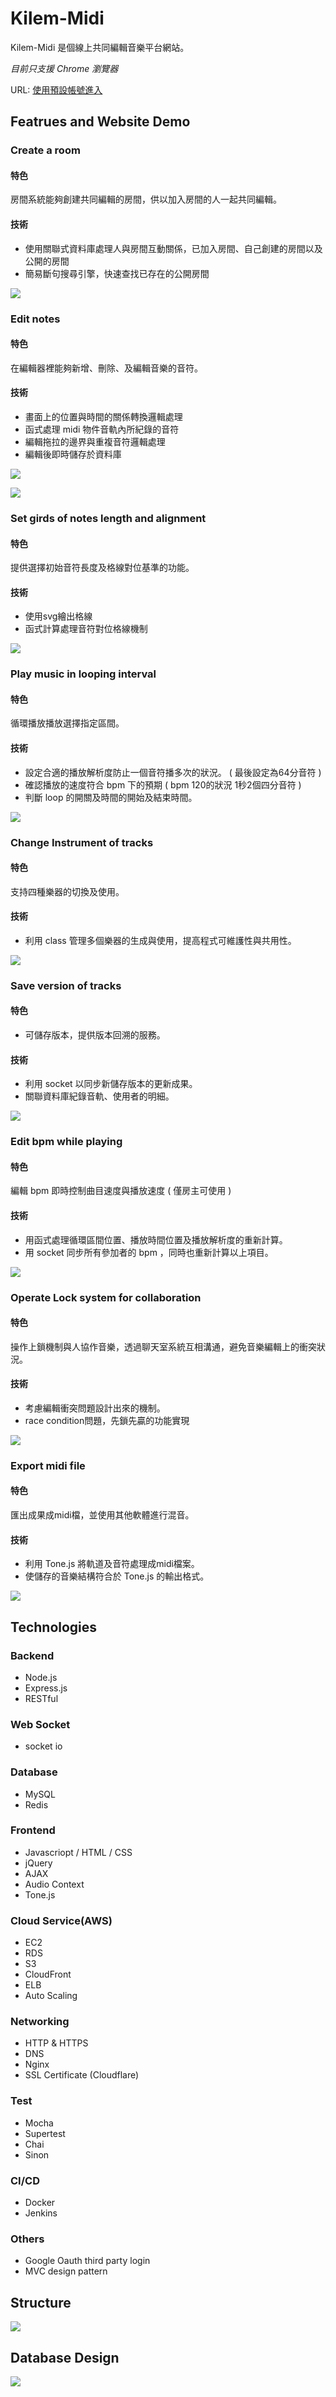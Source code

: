# Kilem-Midi

Kilem-Midi 是個線上共同編輯音樂平台網站。

*目前只支援 Chrome 瀏覽器*

URL: [使用預設帳號進入](https://midi.kilem.site?test=kilem)



## Featrues and Website Demo

### Create a room

#### 特色

房間系統能夠創建共同編輯的房間，供以加入房間的人一起共同編輯。

#### 技術

* 使用關聯式資料庫處理人與房間互動關係，已加入房間、自己創建的房間以及公開的房間
* 簡易斷句搜尋引擎，快速查找已存在的公開房間

![](https://i.imgur.com/cqBuhs4.gif)

### Edit notes

#### 特色

在編輯器裡能夠新增、刪除、及編輯音樂的音符。

#### 技術
* 畫面上的位置與時間的關係轉換邏輯處理
* 函式處理 midi 物件音軌內所紀錄的音符
* 編輯拖拉的邊界與重複音符邏輯處理
* 編輯後即時儲存於資料庫

![](https://i.imgur.com/WJKd6L6.gif)

![](https://i.imgur.com/O0vX9z7.gif)

### Set girds of notes length and alignment

#### 特色

提供選擇初始音符長度及格線對位基準的功能。

#### 技術

* 使用svg繪出格線
* 函式計算處理音符對位格線機制

![](https://i.imgur.com/8oW7BzE.gif)

### Play music in looping interval

#### 特色

循環播放播放選擇指定區間。

#### 技術

* 設定合適的播放解析度防止一個音符播多次的狀況。 ( 最後設定為64分音符 )
* 確認播放的速度符合 bpm 下的預期 ( bpm 120的狀況 1秒2個四分音符 )
* 判斷 loop 的開關及時間的開始及結束時間。

![](https://i.imgur.com/eiNXA2i.gif)

### Change Instrument of tracks

#### 特色

支持四種樂器的切換及使用。

#### 技術

* 利用 class 管理多個樂器的生成與使用，提高程式可維護性與共用性。

![](https://i.imgur.com/PVU1shJ.gif)

### Save version of tracks

#### 特色

* 可儲存版本，提供版本回溯的服務。

#### 技術

* 利用 socket 以同步新儲存版本的更新成果。
* 關聯資料庫紀錄音軌、使用者的明細。

![](https://i.imgur.com/72AVbii.gif)

### Edit bpm while playing

#### 特色
編輯 bpm 即時控制曲目速度與播放速度 ( 僅房主可使用 )

#### 技術

* 用函式處理循環區間位置、播放時間位置及播放解析度的重新計算。
* 用 socket 同步所有參加者的 bpm ，同時也重新計算以上項目。

![](https://i.imgur.com/wbXtXoK.gif)

### Operate Lock system for collaboration

#### 特色

操作上鎖機制與人協作音樂，透過聊天室系統互相溝通，避免音樂編輯上的衝突狀況。

#### 技術

* 考慮編輯衝突問題設計出來的機制。
* race condition問題，先鎖先贏的功能實現

![](https://i.imgur.com/1aigBTV.gif)

### Export midi file

#### 特色

匯出成果成midi檔，並使用其他軟體進行混音。

#### 技術

* 利用 Tone.js 將軌道及音符處理成midi檔案。
* 使儲存的音樂結構符合於 Tone.js 的輸出格式。

![](https://i.imgur.com/TgjHP6u.gif)


## Technologies

### Backend

* Node.js
* Express.js
* RESTful

### Web Socket

* socket io

### Database

* MySQL
* Redis

### Frontend

* Javascriopt / HTML / CSS
* jQuery
* AJAX
* Audio Context
* Tone.js

### Cloud Service(AWS)

* EC2
* RDS
* S3
* CloudFront
* ELB
* Auto Scaling

### Networking

* HTTP & HTTPS
* DNS
* Nginx
* SSL Certificate (Cloudflare)

### Test

* Mocha
* Supertest
* Chai
* Sinon

### CI/CD

* Docker
* Jenkins

### Others

* Google Oauth third party login
* MVC design pattern 


## Structure

![](https://i.imgur.com/MO4cebO.png)

## Database Design

![](https://i.imgur.com/bKYhjRf.png)
